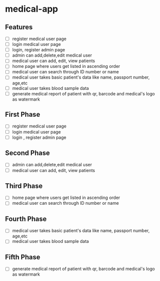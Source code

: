 # medical-app

## Features

 - [ ] register medical user page
 - [ ] login medical user page
 - [ ] login, register admin page
 - [ ] admin can add,delete,edit medical user
 - [ ] medical user can add, edit, view patients
 - [ ] home page where users get listed in ascending order
 - [ ] medical user can search through ID number or name
 - [ ] medical user takes basic patient's data like name, passport number,
      age,etc
 - [ ] medical user takes blood sample data
 - [ ] generate medical report of patient with qr, barcode and medical's logo as
      watermark

## First Phase

 - [ ] register medical user page
 - [ ] login medical user page
 - [ ] login , register admin page

## Second Phase

 - [ ] admin can add,delete,edit medical user
 - [ ] medical user can add, edit, view patients

## Third Phase

 - [ ] home page where users get listed in ascending order
 - [ ] medical user can search through ID number or name

## Fourth Phase

 - [ ] medical user takes basic patient's data like name, passport number,
      age,etc
 - [ ] medical user takes blood sample data

## Fifth Phase

 - [ ] generate medical report of patient with qr, barcode and medical's logo as
      watermark
